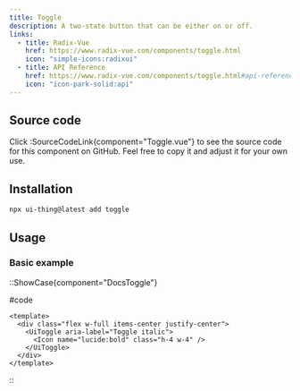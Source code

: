 ```yaml
---
title: Toggle
description: A two-state button that can be either on or off.
links:
  - title: Radix-Vue
    href: https://www.radix-vue.com/components/toggle.html
    icon: "simple-icons:radixui"
  - title: API Reference
    href: https://www.radix-vue.com/components/toggle.html#api-reference
    icon: "icon-park-solid:api"
---
```


## Source code

Click :SourceCodeLink{component="Toggle.vue"} to see the source code for this component on GitHub. Feel free to copy it and adjust it for your own use.

## Installation

```bash
npx ui-thing@latest add toggle
```

## Usage

### Basic example

::ShowCase{component="DocsToggle"}

#code

```vue [DocsToggle.vue]
<template>
  <div class="flex w-full items-center justify-center">
    <UiToggle aria-label="Toggle italic">
      <Icon name="lucide:bold" class="h-4 w-4" />
    </UiToggle>
  </div>
</template>
```

::
